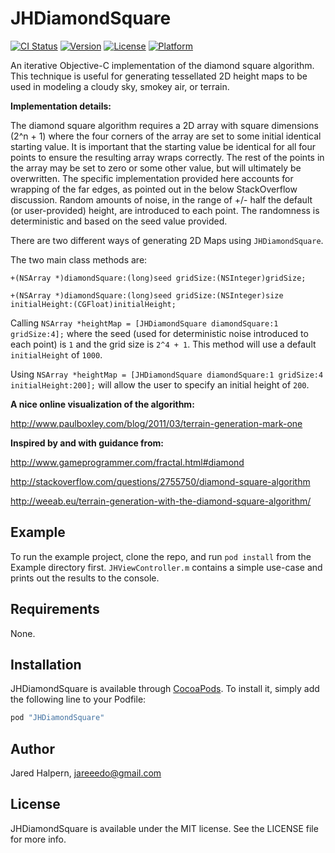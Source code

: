 # JHDiamondSquare

[![CI Status](http://img.shields.io/travis/JaredHalpern/JHDiamondSquare.svg?style=flat)](https://travis-ci.org/JaredHalpern/JHDiamondSquare)
[![Version](https://img.shields.io/cocoapods/v/JHDiamondSquare.svg?style=flat)](http://cocoapods.org/pods/JHDiamondSquare)
[![License](https://img.shields.io/cocoapods/l/JHDiamondSquare.svg?style=flat)](http://cocoapods.org/pods/JHDiamondSquare)
[![Platform](https://img.shields.io/cocoapods/p/JHDiamondSquare.svg?style=flat)](http://cocoapods.org/pods/JHDiamondSquare)


An iterative Objective-C implementation of the diamond square algorithm. This technique is useful for generating tessellated 2D height maps to be used in modeling a cloudy sky, smokey air, or terrain.

__Implementation details:__

The diamond square algorithm requires a 2D array with square dimensions (2^n + 1) where the four corners of the array are set to some initial identical starting value. It is important that the starting value be identical for all four points to ensure the resulting array wraps correctly. The rest of the points in the array may be set to zero or some other value, but will ultimately be overwritten. The specific implementation provided here accounts for wrapping of the far edges, as pointed out in the below StackOverflow discussion. Random amounts of noise, in the range of +/- half the default (or user-provided) height, are introduced to each point. The randomness is deterministic and based on the seed value provided.


There are two different ways of generating 2D Maps using `JHDiamondSquare`. 

The two main class methods are: 

`+(NSArray *)diamondSquare:(long)seed gridSize:(NSInteger)gridSize;`

`+(NSArray *)diamondSquare:(long)seed gridSize:(NSInteger)size initialHeight:(CGFloat)initialHeight;`

Calling `NSArray *heightMap = [JHDiamondSquare diamondSquare:1 gridSize:4];` where the seed (used for deterministic noise introduced to each point) is `1` and the grid size is `2^4 + 1`. This method will use a default `initialHeight` of `1000`.

Using `NSArray *heightMap = [JHDiamondSquare diamondSquare:1 gridSize:4 initialHeight:200];` will allow the user to specify an initial height of `200`.


__A nice online visualization of the algorithm:__

http://www.paulboxley.com/blog/2011/03/terrain-generation-mark-one


__Inspired by and with guidance from:__

http://www.gameprogrammer.com/fractal.html#diamond

http://stackoverflow.com/questions/2755750/diamond-square-algorithm

http://weeab.eu/terrain-generation-with-the-diamond-square-algorithm/

## Example

To run the example project, clone the repo, and run `pod install` from the Example directory first. `JHViewController.m` contains a simple use-case and prints out the results to the console.

## Requirements

None.

## Installation

JHDiamondSquare is available through [CocoaPods](http://cocoapods.org). To install
it, simply add the following line to your Podfile:

```ruby
pod "JHDiamondSquare"
```

## Author

Jared Halpern, jareeedo@gmail.com

## License

JHDiamondSquare is available under the MIT license. See the LICENSE file for more info.
